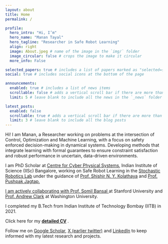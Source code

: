 ```yaml
---
layout: about
title: Home
permalink: /

profile:
  hero_intro: "Hi, I’m"
  hero_name: "Manan Tayal"
  hero_tagline: "Researcher in Safe Robot Learning"
  align: right
  image: About.jpeg # name of the image in the `img/` folder
  image_circular: false # crops the image to make it circular
  more_info: False

selected_papers: true # includes a list of papers marked as "selected={true}"
social: true # includes social icons at the bottom of the page

announcements:
  enabled: true # includes a list of news items
  scrollable: false # adds a vertical scroll bar if there are more than 3 news items
  limit: 5 # leave blank to include all the news in the `_news` folder

latest_posts:
  enabled: false
  scrollable: true # adds a vertical scroll bar if there are more than 3 new posts items
  limit: 3 # leave blank to include all the blog posts
---
```


<!-- Write your biography here. Tell the world about yourself. Link to your favorite [subreddit](http://reddit.com). You can put a picture in, too. The code is already in, just name your picture `prof_pic.jpg` and put it in the `img/` folder.

Put your address / P.O. box / other info right below your picture. You can also disable any of these elements by editing `profile` property of the YAML header of your `_pages/about.md`. Edit `_bibliography/papers.bib` and Jekyll will render your [publications page](/al-folio/publications/) automatically.

Link to your social media connections, too. This theme is set up to use [Font Awesome icons](https://fontawesome.com/) and [Academicons](https://jpswalsh.github.io/academicons/), like the ones below. Add your Facebook, Twitter, LinkedIn, Google Scholar, or just disable all of them. -->

Hi! I am Manan, a Researcher working on problems at the intersection of Control, Optimization and Machine Learning, with a focus on safety enforced decision-making in dynamical systems. Developing methods that integrate learning with formal guarantees to ensure constraint satisfaction and robust performance in uncertain, data-driven environments.

I am PhD Scholar at <a href='https://cps.iisc.ac.in/'>Centre for Cyber Physical Systems</a>, Indian Institute of Science (IISc) Bangalore, working on Safe Robot Learning in the <a href='http://www.stochlab.com/'>Stochastic Robotics Lab</a> under the guidance of <a href='https://www.shishirny.com/'>Prof. Shishir N. Y. Kolathaya</a> and <a href="https://www.pushpakjagtap.com/"> Prof. Pushpak Jagtap.

I am actively collaborating with <a href="https://smlbansal.github.io/"> Prof. Somil Bansal </a> at Stanford University and <a href="https://awclark587.wixsite.com/mysite"> Prof. Andrew Clark</a> at Washington University.

I completed my B.Tech from Indian Institute of Technology Bombay (IITB) in 2021.

Click here for my <b>
<a href="{{ site.resume_path | prepend: '/assets/pdf/' }}" target="_blank">detailed CV</a>
</b>.

Follow me on <a href="https://scholar.google.com/citations?hl=en&user=jWWQhY8AAAAJ">Google Scholar</a>, <a href="https://twitter.com/tayalmanan28">X (earlier twitter)</a> and <a href="https://www.linkedin.com/in/manan-tayal/">LinkedIn</a> to keep informed with my latest research and projects.
